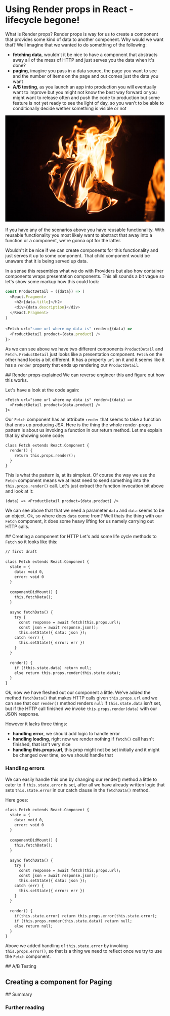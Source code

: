 # Using Render props in React - lifecycle begone!

What is Render props? Render props is way for us to create a component that provides some kind of data to another component. Why would we want that? Well imagine that we wanted to do something of the following:

- **fetching data**, wouldn't it be nice to have a component that abstracts away all of the mess of HTTP and just serves you the data when it's done?
- **paging**, imagine you pass in a data source, the page you want to see and the number of items on the page and out comes just the data you want
- **A/B testing**, as you launch an app into production you will eventually want to improve but you might not know the best way forward or you might want to release often and push the code to production but some feature is not yet ready to see the light of day, so you wan't to be able to conditionally decide wether something is visible or not

![](/assets/blaze-bonfire-burn-1374891.jpg)

If you have any of the scenarios above you have reusable functionality. With reusable functionality you most likely want to abstract that away into a function or a component, we're gonna opt for the latter. 

Wouldn't it be nice if we can create components for this functionality and just serves it up to some component. That child component would be unaware that it is being served up data. 

In a sense this resembles what we do with Providers but also how container components wraps presentation components. This all sounds a bit vague so let's show some markup how this could look:

```js
const ProductDetail = ({data}) => (
  <React.Fragment>
    <h2>{data.title}</h2>
    <div>{data.description}</div>
  </React.Fragment>
)

<Fetch url="some url where my data is" render={(data) => 
  <ProductDetail product={data.product} />
}>
```

As we can see above we have two different components `ProductDetail` and `Fetch`. `ProductDetail` just looks like a presentation component. `Fetch` on the other hand looks a bit different. It has a property `url` on it and it seems like it has a `render` property that ends up rendering our `ProductDetail`. 


## Render props explained
We can reverse engineer this and figure out how this works.

Let's have a look at the code again:

```
<Fetch url="some url where my data is" render={(data) => 
  <ProductDetail product={data.product} />
}>
```
Our `Fetch` component has an attribute `render` that seems to take a function that ends up producing JSX. Here is the thing the whole render-props pattern is about us invoking a function in our return method. Let me explain that by showing some code:

```
class Fetch extends React.Component {
  render() {
    return this.props.render();
  }  
}
```
This is what the pattern is, at its simplest. Of course the way we use the `Fetch` component means we at least need to send something into the `this.props.render()` call. Let's just extract the function invocation bit above and look at it:

```
(data) => <ProductDetail product={data.product} />
```
We can see above that that we need a parameter `data` and `data` seems to be an object. Ok, so where does `data` come from? Well thats the thing with our `Fetch` component, it does some heavy lifting for us namely carrying out HTTP calls. 

## Creating a component for HTTP
Let's add some life cycle methods to `Fetch` so it looks like this:

```
// first draft 

class Fetch extends React.Component {
  state = {
    data: void 0,
    error: void 0
  }

  componentDidMount() {
    this.fetchData();
  }
  
  async fetchData() {
    try {
      const response = await fetch(this.props.url);
      const json = await response.json();
      this.setState({ data: json });
    catch (err) {
      this.setState({ error: err })
    }
  }

  render() {
    if (!this.state.data) return null;
    else return this.props.render(this.state.data);
  }  
}
```
Ok, now we have fleshed out our component a little. We've added the method `fetchData()` that makes HTTP calls given `this.props.url` and we can see that our `render()` method renders `null` if `this.state.data` isn't set, but if the HTTP call finished we invoke `this.props.render(data)` with our JSON response.

However it lacks three things:

- **handling error**, we should add logic to handle error
- **handling loading**, right now we render nothing if `fetch()` call hasn't finished, that isn't very nice
- **handling this.props.url**, this prop might not be set initially and it might be changed over time, so we should handle that

### Handling errors
We can easily handle this one by changing our render() method a little to cater to if `this.state.error` is set, after all we have already written logic that sets `this.state.error` in our catch clause in the `fetchData()` method.

Here goes:

```
class Fetch extends React.Component {
  state = {
    data: void 0,
    error: void 0
  }

  componentDidMount() {
    this.fetchData();
  }
  
  async fetchData() {
    try {
      const response = await fetch(this.props.url);
      const json = await response.json();
      this.setState({ data: json });
    catch (err) {
      this.setState({ error: err })
    }
  }

  render() {
    if(this.state.error) return this.props.error(this.state.error);
    if (this.props.render(this.state.data)) return null;
    else return null;
  }  
}
```
Above we added handling of `this.state.error` by invoking `this.props.error()`, so that is a thing we need to reflect once we try to use the `Fetch` component.


 




## A/B Testing
## Creating a component for Paging

## Summary
### Further reading 

